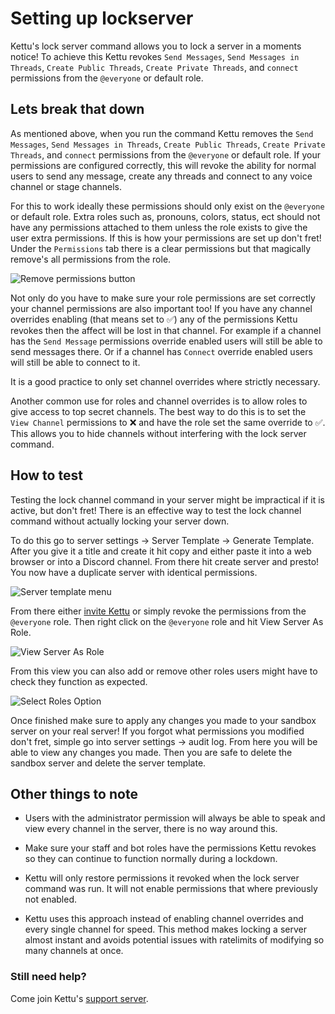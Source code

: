 # Setting up lockserver

Kettu's lock server command allows you to lock a server in a moments notice! To achieve this Kettu revokes `Send Messages`, `Send Messages in Threads`, `Create Public Threads`, `Create Private Threads`, and `connect` permissions from the `@everyone` or default role. 

## Lets break that down

As mentioned above, when you run the command Kettu removes the `Send Messages`, `Send Messages in Threads`, `Create Public Threads`, `Create Private Threads`, and `connect` permissions from the `@everyone` or default role. If your permissions are configured correctly, this will revoke the ability for normal users to send any message, create any threads and connect to any voice channel or stage channels. 

For this to work ideally these permissions should only exist on the `@everyone` or default role. Extra roles such as, pronouns, colors, status, ect should not have any permissions attached to them unless the role exists to give the user extra permissions. If this is how your permissions are set up don't fret! Under the `Permissions` tab there is a clear permissions but that magically remove's all permissions from the role.

![Remove permissions button](https://cdn.discordapp.com/attachments/1089370527518433282/1097234190937886720/Discord_DiDsYl69rq.png)

Not only do you have to make sure your role permissions are set correctly your channel permissions are also important too! If you have any channel overrides enabling (that means set to ✅) any of the permissions Kettu revokes then the affect will be lost in that channel. For example if a channel has the `Send Message` permissions override enabled users will still be able to send messages there. Or if a channel has `Connect` override enabled users will still be able to connect to it.

It is a good practice to only set channel overrides where strictly necessary. 

Another common use for roles and channel overrides is to allow roles to give access to top secret channels. The best way to do this is to set the `View Channel` permissions to ❌ and have the role set the same override to ✅. This allows you to hide channels without interfering with the lock server command.

## How to test

Testing the lock channel command in your server might be impractical if it is active, but don't fret! There is an effective way to test the lock channel command without actually locking your server down. 

To do this go to server settings -> Server Template -> Generate Template. After you give it a title and create it hit copy and either paste it into a web browser or into a Discord channel. From there hit create server and presto! You now have a duplicate server with identical permissions.

![Server template menu](https://cdn.discordapp.com/attachments/1089370527518433282/1097244019957964950/Discord_lW1j2bOjBa.png)

From there either [invite Kettu](https://kettu.cc/invite?ref=docs) or simply revoke the permissions from the `@everyone` role. Then right click on the `@everyone` role and hit View Server As Role.

![View Server As Role](https://cdn.discordapp.com/attachments/1089370527518433282/1097244608116838432/Discord_Ky72KnVxj5.png)

From this view you can also add or remove other roles users might have to check they function as expected.

![Select Roles Option](https://cdn.discordapp.com/attachments/1089370527518433282/1097247251627249774/Discord_r60oMNv0Ae.png)

Once finished make sure to apply any changes you made to your sandbox server on your real server! If you forgot what permissions you modified don't fret, simple go into server settings -> audit log. From here you will be able to view any changes you made. Then you are safe to delete the sandbox server and delete the server template.

## Other things to note

- Users with the administrator permission will always be able to speak and view every channel in the server, there is no way around this. 

- Make sure your staff and bot roles have the permissions Kettu revokes so they can continue to function normally during a lockdown.

- Kettu will only restore permissions it revoked when the lock server command was run. It will not enable permissions that where previously not enabled.

- Kettu uses this approach instead of enabling channel overrides and every single channel for speed. This method makes locking a server almost instant and avoids potential issues with ratelimits of modifying so many channels at once.

### Still need help? 

Come join Kettu's [support server](https://discordapp.com/invite/4Bavumy).


